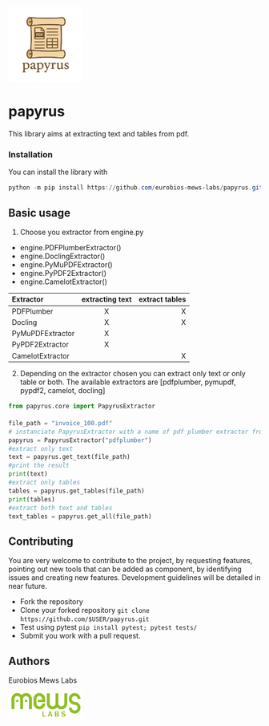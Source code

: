 <img src=".static/papyrus-logo.png" width="150"/>

# papyrus
This library aims at extracting text and tables from pdf.

### Installation
You can install the library with
``` powershell
python -m pip install https://github.com/eurobios-mews-labs/papyrus.git
```

## Basic usage
1. Choose you extractor from engine.py
- engine.PDFPlumberExtractor()
- engine.DoclingExtractor()
- engine.PyMuPDFExtractor()
- engine.PyPDF2Extractor()
- engine.CamelotExtractor()

| Extractor               | extracting text | extract tables |
|:------------------------|:---------------:|---------------:|
| PDFPlumber              |        X        |              X |
| Docling                 |        X        |              X |
| PyMuPDFExtractor        |        X        |                |
| PyPDF2Extractor         |        X        |                |
| CamelotExtractor        |                 |              X |
  
2. Depending on the extractor chosen you can extract only text or only table or both.
The available extractors are [pdfplumber, pymupdf, pypdf2, camelot, docling]

````python
from papyrus.core import PapyrusExtractor

file_path = "invoice_100.pdf"
# instanciate PapyrusExtractor with a name of pdf plumber extractor from the list of available extractors
papyrus = PapyrusExtractor("pdfplumber")
#extract only text
text = papyrus.get_text(file_path)
#print the result
print(text)
#extract only tables
tables = papyrus.get_tables(file_path)
print(tables)
#extract both text and tables
text_tables = papyrus.get_all(file_path)
````

## Contributing

You are very welcome to contribute to the project, by requesting features,
pointing out new tools that can be added as component, by identifying issues and creating new features. 
Development guidelines will be detailed in near future.

* Fork the repository
* Clone your forked repository ```git clone https://github.com/$USER/papyrus.git```
* Test using pytest ````pip install pytest; pytest tests/````
* Submit you work with a pull request.

## Authors

Eurobios Mews Labs

<img src=".static/logoEurobiosMewsLabs.png" width="150"/>
